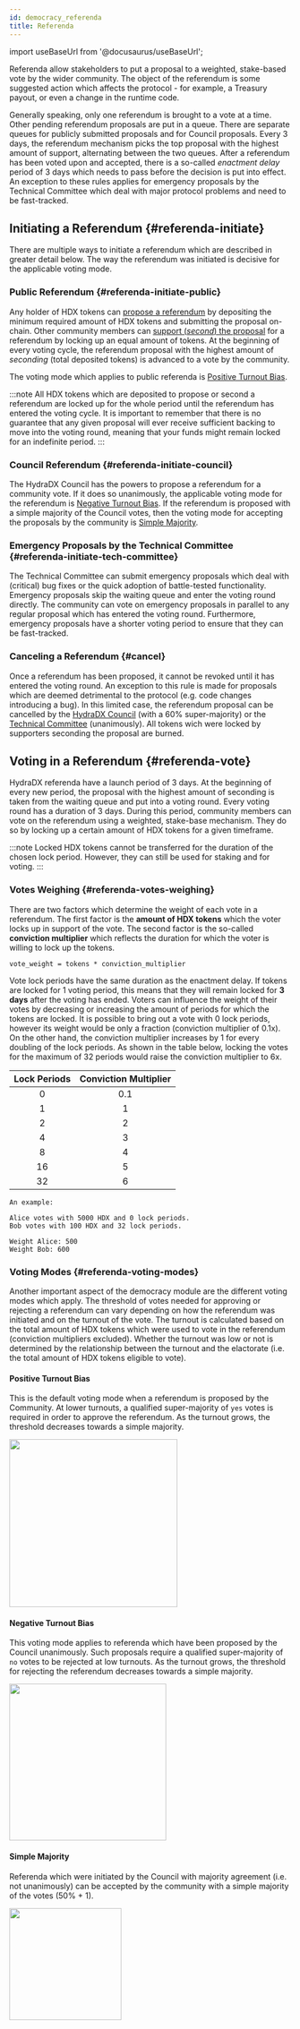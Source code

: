 ```yaml
---
id: democracy_referenda
title: Referenda
---
```


import useBaseUrl from '@docusaurus/useBaseUrl';

Referenda allow stakeholders to put a proposal to a weighted, stake-based vote by the wider community. The object of the referendum is some suggested action which affects the protocol - for example, a Treasury payout, or even a change in the runtime code.

Generally speaking, only one referendum is brought to a vote at a time. Other pending referendum proposals are put in a queue. There are separate queues for publicly submitted proposals and for Council proposals. Every 3 days, the referendum mechanism picks the top proposal with the highest amount of support, alternating between the two queues. After a referendum has been voted upon and accepted, there is a so-called *enactment delay* period of 3 days which needs to pass before the decision is put into effect. An exception to these rules applies for emergency proposals by the Technical Committee which deal with major protocol problems and need to be fast-tracked.

## Initiating a Referendum {#referenda-initiate}
There are multiple ways to initiate a referendum which are described in greater detail below. The way the referendum was initiated is decisive for the applicable voting mode.

### Public Referendum {#referenda-initiate-public}
Any holder of HDX tokens can [propose a referendum](/participate_in_referenda) by depositing the minimum required amount of HDX tokens and submitting the proposal on-chain. Other community members can [support (*second*) the proposal](/participate_in_referenda) for a referendum by locking up an equal amount of tokens. At the beginning of every voting cycle, the referendum proposal with the highest amount of *seconding* (total deposited tokens) is advanced to a vote by the community.

The voting mode which applies to public referenda is [Positive Turnout Bias](#referenda-voting-modes).

:::note
All HDX tokens which are deposited to propose or second a referendum are locked up for the whole period until the referendum has entered the voting cycle. It is important to remember that there is no guarantee that any given proposal will ever receive sufficient backing to move into the voting round, meaning that your funds might remain locked for an indefinite period.
:::

### Council Referendum {#referenda-initiate-council}
The HydraDX Council has the powers to propose a referendum for a community vote. If it does so unanimously, the applicable voting mode for the referendum is [Negative Turnout Bias](#referenda-voting-modes). If the referendum is proposed with a simple majority of the Council votes, then the voting mode for accepting the proposals by the community is [Simple Majority](#referenda-voting-modes).

### Emergency Proposals by the Technical Committee {#referenda-initiate-tech-committee}
The Technical Committee can submit emergency proposals which deal with (critical) bug fixes or the quick adoption of battle-tested functionality. Emergency proposals skip the waiting queue and enter the voting round directly. The community can vote on emergency proposals in parallel to any regular proposal which has entered the voting round. Furthermore, emergency proposals have a shorter voting period to ensure that they can be fast-tracked.

### Canceling a Referendum {#cancel}
Once a referendum has been proposed, it cannot be revoked until it has entered the voting round. An exception to this rule is made for proposals which are deemed detrimental to the protocol (e.g. code changes introducing a bug). In this limited case, the referendum proposal can be cancelled by the [HydraDX Council](/democracy_council) (with a 60% super-majority) or the [Technical Committee](/democracy_technical_committee) (unanimously). All tokens wich were locked by supporters seconding the proposal are burned.

## Voting in a Referendum {#referenda-vote}
HydraDX referenda have a launch period of 3 days. At the beginning of every new period, the proposal with the highest amount of seconding is taken from the waiting queue and put into a voting round. Every voting round has a duration of 3 days. During this period, community members can vote on the referendum using a weighted, stake-base mechanism. They do so by locking up a certain amount of HDX tokens for a given timeframe.

:::note
Locked HDX tokens cannot be transferred for the duration of the chosen lock period. However, they can still be used for staking and for voting.
:::

### Votes Weighing {#referenda-votes-weighing}
There are two factors which determine the weight of each vote in a referendum. The first factor is the **amount of HDX tokens** which the voter locks up in support of the vote. The second factor is the so-called **conviction multiplier** which reflects the duration for which the voter is willing to lock up the tokens.

```
vote_weight = tokens * conviction_multiplier
```

Vote lock periods have the same duration as the enactment delay. If tokens are locked for 1 voting period, this means that they will remain locked for **3 days** after the voting has ended. Voters can influence the weight of their votes by decreasing or increasing the amount of periods for which the tokens are locked. It is possible to bring out a vote with 0 lock periods, however its weight would be only a fraction (conviction multiplier of 0.1x). On the other hand, the conviction multiplier increases by 1 for every doubling of the lock periods. As shown in the table below, locking the votes for the maximum of 32 periods would raise the conviction multiplier to 6x.

| Lock Periods      | Conviction Multiplier |
|:-----------------:|:---------------------:|
| 0                 |  0.1                  |
| 1                 |  1                    |
| 2                 |  2                    |
| 4                 |  3                    |
| 8                 |  4                    |
| 16                |  5                    |
| 32                |  6                    |

```
An example:

Alice votes with 5000 HDX and 0 lock periods.
Bob votes with 100 HDX and 32 lock periods.

Weight Alice: 500
Weight Bob: 600
```

### Voting Modes {#referenda-voting-modes}
Another important aspect of the democracy module are the different voting modes which apply. The threshold of votes needed for approving or rejecting a referendum can vary depending on how the referendum was initiated and on the turnout of the vote. The turnout is calculated based on the total amount of HDX tokens which were used to vote in the referendum (conviction multipliers excluded). Whether the turnout was low or not is determined by the relationship between the turnout and the elactorate (i.e. the total amount of HDX tokens eligible to vote).

#### Positive Turnout Bias
This is the default voting mode when a referendum is proposed by the Community. At lower turnouts, a qualified super-majority of `yes` votes is required in order to approve the referendum. As the turnout grows, the threshold decreases towards a simple majority.

<div style={{textAlign: 'center'}}>
  <img src={useBaseUrl('/democracy/positive-turnout-bias.png')} width="300px" />
</div>

#### Negative Turnout Bias
This voting mode applies to referenda which have been proposed by the Council unanimously. Such proposals require a qualified super-majority of `no` votes to be rejected at low turnouts. As the turnout grows, the threshold for rejecting the referendum decreases towards a simple majority.

<div style={{textAlign: 'center'}}>
  <img src={useBaseUrl('/democracy/negative-turnout-bias.png')} width="280px" />
</div>

#### Simple Majority
Referenda which were initiated by the Council with majority agreement (i.e. not unanimously) can be accepted by the community with a simple majority of the votes (50% + 1).

<div style={{textAlign: 'center'}}>
  <img src={useBaseUrl('/democracy/simple-majority.png')} width="200px" />
</div>
